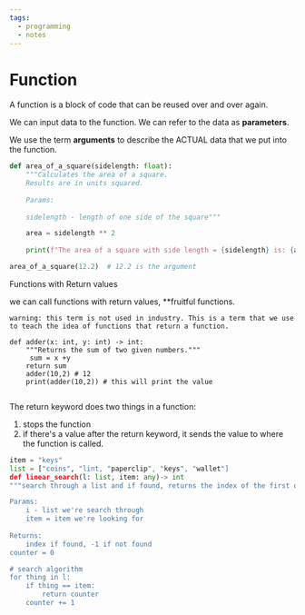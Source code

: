 ```yaml
---
tags:
  - programming
  - notes
---
```

# Function

A function is a block of code that can be reused over and over again.

We can input data to the function. We can refer to the data as **parameters**.

We use the term **arguments** to describe the ACTUAL data that we put
into the function.

```python
def area_of_a_square(sidelength: float):
	"""Calculates the area of a square.
	Results are in units squared.
	
	Params:
	
	sidelength - length of one side of the square"""

	area = sidelength ** 2
	
	print(f"The area of a square with side length = {sidelength} is: {area} square units")

area_of_a_square(12.2)  # 12.2 is the argument

```

Functions with Return values

we can call functions with return values, **fruitful functions.

	warning: this term is not used in industry. This is a term that we use to teach the idea of functions that return a function.

```
def adder(x: int, y: int) -> int: 
	"""Returns the sum of two given numbers."""
	 sum = x +y 
	return sum
	adder(10,2) # 12 
	print(adder(10,2)) # this will print the value
	
```
The return keyword does two things in a function:

1. stops the function
2. if there's a value after the return keyword, it sends the value to where the function is called. 

```python
item = "keys"
list = ["coins", "lint, "paperclip", "keys", "wallet"]
def linear_search(l: list, item: any)-> int
"""search through a list and if found, returns the index of the first occurance of the item" 

Params: 
	i - list we're search through 
	item = item we're looking for
	
Returns: 
	index if found, -1 if not found 
counter = 0

# search algorithm 
for thing in l:
	if thing == item: 
		return counter 
	counter += 1
	
```
```
```

